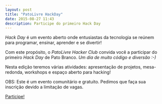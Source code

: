 ```yaml
---
layout: post
title: "PatoLivre HackDay"
date: 2015-08-27 11:43
description: Participe do primeiro Hack Day
---
```


*Hack Day* é um evento aberto onde entusiastas da tecnologia se reúnem para programar, ensinar, aprender e se divertir!

Com este propósito, o *PatoLivre Hacker Club* convida você a participar do primeiro *Hack Day* de Pato Branco. *Um dia de muito código e diversão :-)*

Nesta edição teremos várias atividades: apresentação de projetos, mesa-redonda, workshops e espaço aberto para hacking!

OBS: Este é um evento comunitário e gratuito. Pedimos que faça sua inscrição devido a limitação de vagas.

[Participe!](http://patolivre.tk/hackday)
